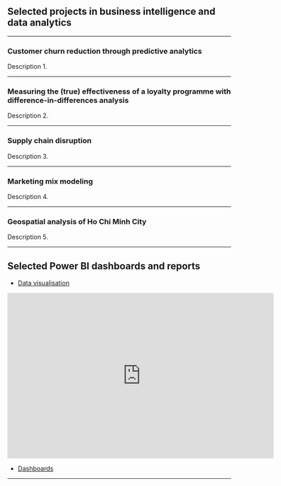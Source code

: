 ## Selected projects in business intelligence and data analytics

---

### Customer churn reduction through predictive analytics

Description 1.

---

### Measuring the (true) effectiveness of a loyalty programme with difference-in-differences analysis
Description 2.

---

### Supply chain disruption
Description 3.

---

### Marketing mix modeling
Description 4.

---

### Geospatial analysis of Ho Chi Minh City
Description 5.

---

## Selected Power BI dashboards and reports

- [Data visualisation](#)
<iframe title="Airbnb Executive Summary Dashboard" width="600" height="373.5" src="https://app.powerbi.com/view?r=eyJrIjoiMjNmMmU2OTMtZGM5Zi00YjBhLWJhY2ItMWQ1Yzc3YzIwMDkyIiwidCI6ImZhOWNhMWYwLWU5MTktNGEyYi04NjU3LTZjM2E3NjBiY2NlMCIsImMiOjEwfQ%3D%3D" frameborder="0" allowFullScreen="true"></iframe>

- [Dashboards](#)

---
